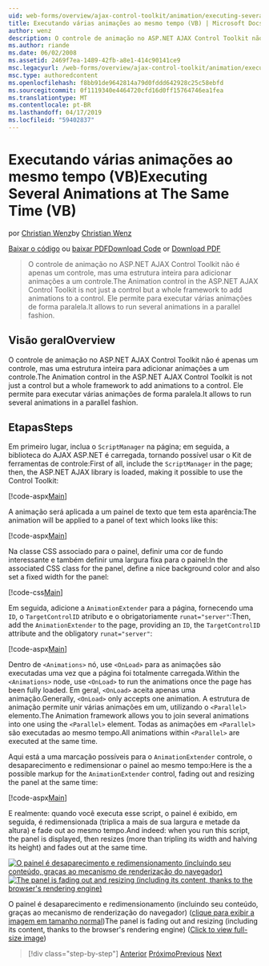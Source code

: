 ```yaml
---
uid: web-forms/overview/ajax-control-toolkit/animation/executing-several-animations-at-the-same-time-vb
title: Executando várias animações ao mesmo tempo (VB) | Microsoft Docs
author: wenz
description: O controle de animação no ASP.NET AJAX Control Toolkit não é apenas um controle, mas uma estrutura inteira para adicionar animações a um controle. Ele permite para executar severa...
ms.author: riande
ms.date: 06/02/2008
ms.assetid: 2469f7ea-1489-42fb-a8e1-414c90141ce9
msc.legacyurl: /web-forms/overview/ajax-control-toolkit/animation/executing-several-animations-at-the-same-time-vb
msc.type: authoredcontent
ms.openlocfilehash: f8bb91de9642814a79d0fddd642928c25c58ebfd
ms.sourcegitcommit: 0f1119340e4464720cfd16d0ff15764746ea1fea
ms.translationtype: MT
ms.contentlocale: pt-BR
ms.lasthandoff: 04/17/2019
ms.locfileid: "59402837"
---
```

# <a name="executing-several-animations-at-the-same-time-vb"></a><span data-ttu-id="cecb2-104">Executando várias animações ao mesmo tempo (VB)</span><span class="sxs-lookup"><span data-stu-id="cecb2-104">Executing Several Animations at The Same Time (VB)</span></span>

<span data-ttu-id="cecb2-105">por [Christian Wenz](https://github.com/wenz)</span><span class="sxs-lookup"><span data-stu-id="cecb2-105">by [Christian Wenz](https://github.com/wenz)</span></span>

<span data-ttu-id="cecb2-106">[Baixar o código](http://download.microsoft.com/download/f/9/a/f9a26acd-8df4-4484-8a18-199e4598f411/Animation2.vb.zip) ou [baixar PDF](http://download.microsoft.com/download/6/7/1/6718d452-ff89-4d3f-a90e-c74ec2d636a3/animation2VB.pdf)</span><span class="sxs-lookup"><span data-stu-id="cecb2-106">[Download Code](http://download.microsoft.com/download/f/9/a/f9a26acd-8df4-4484-8a18-199e4598f411/Animation2.vb.zip) or [Download PDF](http://download.microsoft.com/download/6/7/1/6718d452-ff89-4d3f-a90e-c74ec2d636a3/animation2VB.pdf)</span></span>

> <span data-ttu-id="cecb2-107">O controle de animação no ASP.NET AJAX Control Toolkit não é apenas um controle, mas uma estrutura inteira para adicionar animações a um controle.</span><span class="sxs-lookup"><span data-stu-id="cecb2-107">The Animation control in the ASP.NET AJAX Control Toolkit is not just a control but a whole framework to add animations to a control.</span></span> <span data-ttu-id="cecb2-108">Ele permite para executar várias animações de forma paralela.</span><span class="sxs-lookup"><span data-stu-id="cecb2-108">It allows to run several animations in a parallel fashion.</span></span>


## <a name="overview"></a><span data-ttu-id="cecb2-109">Visão geral</span><span class="sxs-lookup"><span data-stu-id="cecb2-109">Overview</span></span>

<span data-ttu-id="cecb2-110">O controle de animação no ASP.NET AJAX Control Toolkit não é apenas um controle, mas uma estrutura inteira para adicionar animações a um controle.</span><span class="sxs-lookup"><span data-stu-id="cecb2-110">The Animation control in the ASP.NET AJAX Control Toolkit is not just a control but a whole framework to add animations to a control.</span></span> <span data-ttu-id="cecb2-111">Ele permite para executar várias animações de forma paralela.</span><span class="sxs-lookup"><span data-stu-id="cecb2-111">It allows to run several animations in a parallel fashion.</span></span>

## <a name="steps"></a><span data-ttu-id="cecb2-112">Etapas</span><span class="sxs-lookup"><span data-stu-id="cecb2-112">Steps</span></span>

<span data-ttu-id="cecb2-113">Em primeiro lugar, inclua o `ScriptManager` na página; em seguida, a biblioteca do AJAX ASP.NET é carregada, tornando possível usar o Kit de ferramentas de controle:</span><span class="sxs-lookup"><span data-stu-id="cecb2-113">First of all, include the `ScriptManager` in the page; then, the ASP.NET AJAX library is loaded, making it possible to use the Control Toolkit:</span></span>

[!code-aspx[Main](executing-several-animations-at-the-same-time-vb/samples/sample1.aspx)]

<span data-ttu-id="cecb2-114">A animação será aplicada a um painel de texto que tem esta aparência:</span><span class="sxs-lookup"><span data-stu-id="cecb2-114">The animation will be applied to a panel of text which looks like this:</span></span>

[!code-aspx[Main](executing-several-animations-at-the-same-time-vb/samples/sample2.aspx)]

<span data-ttu-id="cecb2-115">Na classe CSS associado para o painel, definir uma cor de fundo interessante e também definir uma largura fixa para o painel:</span><span class="sxs-lookup"><span data-stu-id="cecb2-115">In the associated CSS class for the panel, define a nice background color and also set a fixed width for the panel:</span></span>

[!code-css[Main](executing-several-animations-at-the-same-time-vb/samples/sample3.css)]

<span data-ttu-id="cecb2-116">Em seguida, adicione a `AnimationExtender` para a página, fornecendo uma `ID`, o `TargetControlID` atributo e o obrigatoriamente `runat="server"`:</span><span class="sxs-lookup"><span data-stu-id="cecb2-116">Then, add the `AnimationExtender` to the page, providing an `ID`, the `TargetControlID` attribute and the obligatory `runat="server"`:</span></span>

[!code-aspx[Main](executing-several-animations-at-the-same-time-vb/samples/sample4.aspx)]

<span data-ttu-id="cecb2-117">Dentro de `<Animations>` nó, use `<OnLoad>` para as animações são executadas uma vez que a página foi totalmente carregada.</span><span class="sxs-lookup"><span data-stu-id="cecb2-117">Within the `<Animations>` node, use `<OnLoad>` to run the animations once the page has been fully loaded.</span></span> <span data-ttu-id="cecb2-118">Em geral, `<OnLoad>` aceita apenas uma animação.</span><span class="sxs-lookup"><span data-stu-id="cecb2-118">Generally, `<OnLoad>` only accepts one animation.</span></span> <span data-ttu-id="cecb2-119">A estrutura de animação permite unir várias animações em um, utilizando o `<Parallel>` elemento.</span><span class="sxs-lookup"><span data-stu-id="cecb2-119">The Animation framework allows you to join several animations into one using the `<Parallel>` element.</span></span> <span data-ttu-id="cecb2-120">Todas as animações em `<Parallel>` são executadas ao mesmo tempo.</span><span class="sxs-lookup"><span data-stu-id="cecb2-120">All animations within `<Parallel>` are executed at the same time.</span></span>

<span data-ttu-id="cecb2-121">Aqui está a uma marcação possíveis para o `AnimationExtender` controle, o desaparecimento e redimensionar o painel ao mesmo tempo:</span><span class="sxs-lookup"><span data-stu-id="cecb2-121">Here is the a possible markup for the `AnimationExtender` control, fading out and resizing the panel at the same time:</span></span>

[!code-aspx[Main](executing-several-animations-at-the-same-time-vb/samples/sample5.aspx)]

<span data-ttu-id="cecb2-122">E realmente: quando você executa esse script, o painel é exibido, em seguida, é redimensionada (triplica a mais de sua largura e metade da altura) e fade out ao mesmo tempo.</span><span class="sxs-lookup"><span data-stu-id="cecb2-122">And indeed: when you run this script, the panel is displayed, then resizes (more than tripling its width and halving its height) and fades out at the same time.</span></span>


<span data-ttu-id="cecb2-123">[![O painel é desaparecimento e redimensionamento (incluindo seu conteúdo, graças ao mecanismo de renderização do navegador)](executing-several-animations-at-the-same-time-vb/_static/image2.png)](executing-several-animations-at-the-same-time-vb/_static/image1.png)</span><span class="sxs-lookup"><span data-stu-id="cecb2-123">[![The panel is fading out and resizing (including its content, thanks to the browser's rendering engine)](executing-several-animations-at-the-same-time-vb/_static/image2.png)](executing-several-animations-at-the-same-time-vb/_static/image1.png)</span></span>

<span data-ttu-id="cecb2-124">O painel é desaparecimento e redimensionamento (incluindo seu conteúdo, graças ao mecanismo de renderização do navegador) ([clique para exibir a imagem em tamanho normal](executing-several-animations-at-the-same-time-vb/_static/image3.png))</span><span class="sxs-lookup"><span data-stu-id="cecb2-124">The panel is fading out and resizing (including its content, thanks to the browser's rendering engine) ([Click to view full-size image](executing-several-animations-at-the-same-time-vb/_static/image3.png))</span></span>

> [!div class="step-by-step"]
> <span data-ttu-id="cecb2-125">[Anterior](adding-animation-to-a-control-vb.md)
> [Próximo](executing-several-animations-after-each-other-vb.md)</span><span class="sxs-lookup"><span data-stu-id="cecb2-125">[Previous](adding-animation-to-a-control-vb.md)
[Next](executing-several-animations-after-each-other-vb.md)</span></span>

